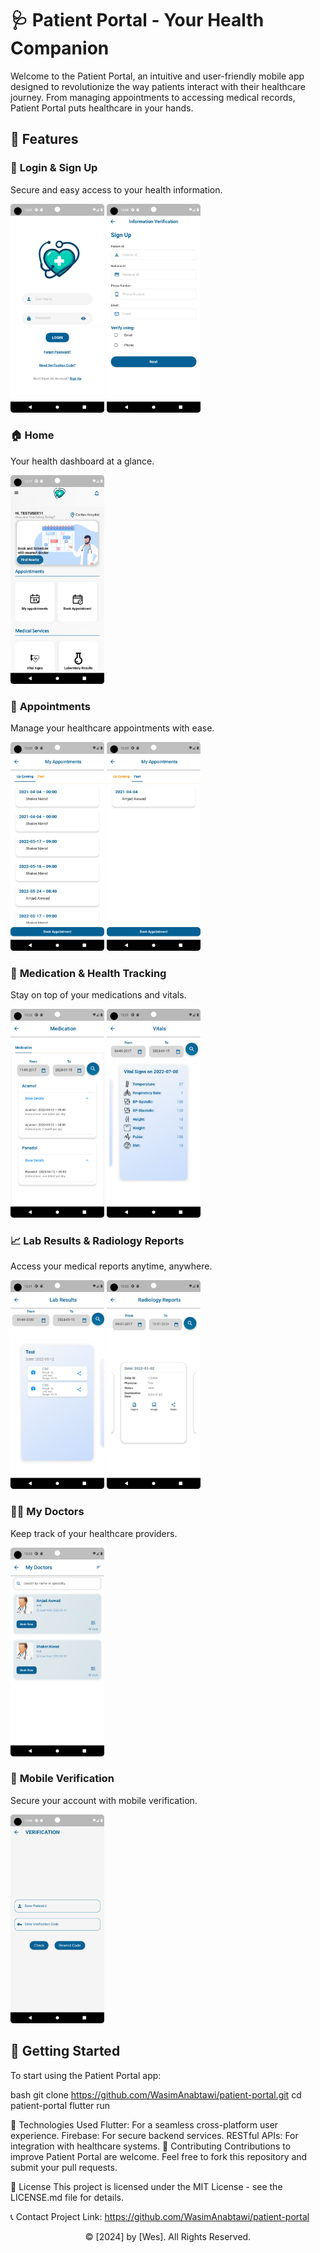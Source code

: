 # 🩺 Patient Portal - Your Health Companion

Welcome to the Patient Portal, an intuitive and user-friendly mobile app designed to revolutionize the way patients interact with their healthcare journey. From managing appointments to accessing medical records, Patient Portal puts healthcare in your hands.

## 🌟 Features

### 🚪 **Login & Sign Up**
Secure and easy access to your health information.
<div>
  <img src="screenshots/login.png" alt="Login" width="150" />
  <img src="screenshots/sign up.png" alt="Sign Up" width="150" />
</div>

### 🏠 **Home**
Your health dashboard at a glance.
<div>
  <img src="screenshots/home.png" alt="Home" width="150" />
</div>

### 📅 **Appointments**
Manage your healthcare appointments with ease.
<div>
  <img src="screenshots/upcoming appointments.png" alt="Upcoming Appointments" width="150" />
  <img src="screenshots/past appoitnments.png" alt="Past Appointments" width="150" />
</div>

### 💊 **Medication & Health Tracking**
Stay on top of your medications and vitals.
<div>
  <img src="screenshots/medication.png" alt="Medication" width="150" />
  <img src="screenshots/vitals.png" alt="Vitals" width="150" />
</div>

### 📈 **Lab Results & Radiology Reports**
Access your medical reports anytime, anywhere.
<div>
  <img src="screenshots/lab results.png" alt="Lab Results" width="150" />
  <img src="screenshots/rad reports.png" alt="Radiology Reports" width="150" />
</div>

### 👨‍⚕️ **My Doctors**
Keep track of your healthcare providers.
<div>
  <img src="screenshots/my doctors.png" alt="My Doctors" width="150" />
</div>

### 📱 **Mobile Verification**
Secure your account with mobile verification.
<div>
  <img src="screenshots/verification.png" alt="Verification" width="150" />
</div>

## 🚀 Getting Started

To start using the Patient Portal app:

 bash
git clone https://github.com/WasimAnabtawi/patient-portal.git
cd patient-portal
flutter run


🧰 Technologies Used
Flutter: For a seamless cross-platform user experience.
Firebase: For secure backend services.
RESTful APIs: For integration with healthcare systems.
🤝 Contributing
Contributions to improve Patient Portal are welcome. Feel free to fork this repository and submit your pull requests.

📄 License
This project is licensed under the MIT License - see the LICENSE.md file for details.

📞 Contact
Project Link: https://github.com/WasimAnabtawi/patient-portal

<p align="center">
  &copy; [2024] by [Wes]. All Rights Reserved.
</p>
 
